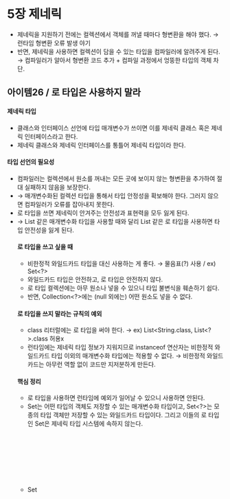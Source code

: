 # 5장 제네릭

* 제네릭을 지원하기 전에는 컬렉션에서 객체를 꺼낼 때마다 형변환을 해야 했다. → 런타임 형변환 오류 발생 야기
* 반면, 제네릭을 사용하면 컬렉션이 담을 수 있는 타입을 컴파일러에 알려주게 된다. → 컴파일러가 알아서 형변환 코드 추가 + 컴파일 과정에서 엉뚱한 타입의 객체 차단.

## 아이템26 / 로 타입은 사용하지 말라

#### 제네릭 타입
* 클래스와 인터페이스 선언에 타입 매개변수가 쓰이면 이를 제네릭 클래스 혹은 제네릭 인터페이스라고 한다.
* 제네릭 클래스와 제네릭 인터페이스를 통틀어 제네릭 타입이라 한다.

#### 타입 선언의 필요성
* 컴파일러는 컬렉션에서 원소를 꺼내는 모든 곳에 보이지 않는 형변환을 추가하여 절대 실패하지 않음을 보장한다.
* → 매개변수화된 컬렉션 타입을 통해서 타입 안정성을 확보해야 한다. 그러지 않으면 컴파일러가 오류를 잡아내지 못한다.
* 로 타입을 쓰면 제네릭이 안겨주는 안전성과 표현력을 모두 잃게 된다.
* → List<Object> 같은 매개변수화 타입을 사용할 때와 달리 List 같은 로 타입을 사용하면 타입 안전성을 잃게 된다.

#### 로 타입을 쓰고 싶을 때
* 비한정적 와일드카드 타입을 대신 사용하는 게 좋다. → 물음표(?) 사용 / ex) Set<?>
* 와일드카드 타입은 안전하고, 로 타입은 안전하지 않다.
* 로 타입 컬렉션에는 아무 원소나 넣을 수 있으니 타입 불변식을 훼손하기 쉽다.
* 반면, Collection<?>에는 (null 외에는) 어떤 원소도 넣을 수 없다.

#### 로 타입을 쓰지 말라는 규칙의 예외
* class 리터럴에는 로 타입을 써야 한다. → ex) List<String.class, List<?>.class 허용x
* 런타임에는 제네릭 타입 정보가 지워지므로 instanceof 연산자는 비한정적 와일드카드 타입 이외의 매개변수화 타입에는 적용할 수 없다. → 비한정적 와일드카드는 아무런 역할 없이 코드만 지저분하게 만든다.

#### 핵심 정리
* 로 타입을 사용하면 런타임에 예외가 일어날 수 있으니 사용하면 안된다.
* Set<Object>는 어떤 타입의 객체도 저장할 수 있는 매개변수화 타입이고, Set<?>는 모종의 타입 객체만 저장할 수 있는 와일드카드 타입이다. 그리고 이들의 로 타입인 Set은 제네릭 타입 시스템에 속하지 않는다.
* Set<Object>와 Set<?>는 안전하지만, 로 타입인 Set은 안전하지 않다.

## 아이템27 / 비검사 경고를 제거하라

* 할 수 있는 한 모든 비검사 경고를 제거하면 그 코드는 타입 안전성이 보장된다.
* 경고를 제거할 수는 없지만 타입 안전하다고 확신할 수 있다면 @Suppress Warnings("unchecked") 애너테이션을 달아 새로운 경고가 파묻히지 않도록 하자.
* @SuppressWarning 애너테이션은 항상 가능한 한 좁은 범위에 적용하고 안전한 이유를 주석으로 남기자.

## 아이템28 / 배열보다는 리스트를 사용하라

#### 배열과 제네릭 타입의 차이
* 배열은 공변이다. Sub가 Super의 하위 타입이라면 배열 Sub[]는 배열 Super[]의 하위 타입이 된다.
* 제네릭은 불공변이다. 서로 다른 타입 Type1과 Type2가 있을 때, List<Type1>은 List<Type2>의 하위 타입도 아니고 상위 타입도 아니다.
* 배열은 런타임에도 자신이 담기로 한 원소의 타입을 인지하고 확인한다.
* 제네릭은 타입 정보가 런타임에는 소거된다. 원소 타입을 컴파일타임에만 검사하며 런타임에는 알 수 조차 없다는 뜻이다.
* -> 이러한 이유로 배열과 제네릭은 잘 어우러지지 못하며, 타입 안전하지 않기 때문에 제네릭 배열을 만들지 못하게 막았다.

#### 배열을 리스트로
* 배열과 제네릭에는 매우 다른 타입 규칙이 적용된다.
* 둘을 섞어 쓰다가 컴파일 오류나 경고를 만나면, 배열을 리스트로 대체하는 방법을 적용해보자.

## 아이템29 / 이왕이면 제네릭 타입으로 만들라

#### 일반 클래스를 제네릭 클래스로 만들어보기
1. 클래스 선언에 타입 매개변수를 추가한다. 이때 타입 이름으로는 보통 E를 사용한다.
2. 코드에 쓰인 Object(예시)를 적절한 타입 매개변수로 바꾸고 컴파일 한다.
3. 오류가 발생하면 해경한다.

#### 배열을 사용한 코드를 제네릭으로 만드는 방법
1. Object 배열을 생성한 다음 제네릭 배열로 형변환 한다. → 타입 안전하지 않으므로 경고를 보낸다. → 비검사 형변환이 안전함을 직접 증명했다면 @Suppress Warnings 애너테이션으로 해당 경고를 숨긴다.
2. 필드의 타입을 E[]에서 Object[]로 바꾼다. → 배열이 반환한 원소를 E로 형변환 하면 경고를 보낸다. → 비검사 형변환이 안전함을 직접 증명했다면 @Suppress Warnings 애너테이션으로 해당 경고를 숨긴다.
* 첫 번째 방법은 가독성이 더 좋다. 그러나 배열의 런타임 타입이 컴파일타임 타입과 달라 힙 오염을 일으켜서 두 번째 방식을 사용하기도 한다.

#### 제네릭 타입의 배열 사용
* 자바가 리스트를 기본 타입으로 제공하지 않으므로 ArrayList 같은 제네릭 타입도 결국은 기본 타입인 배열을 사용해 구현해야 한다.
* 제네릭 타입은 타입 매개변수에 아무런 제약을 두지 않는다. (기본 타입 int, double 등은 제외)

#### 한정적 타입 매개변수
* 타입 매개변수에 제약을 둔다. ex) <E extends Delayed>

#### 핵심 정리
클라이언트에서 직접 형변환해야 하는 타입보다 제네릭 타입이 더 안전하고 쓰기 편하므로 제네릭 타입으로 만들자.

## 아이템30 / 이왕이면 제네릭 메서드로 만들라

#### 제네릭 메서드 만들기
* 메서드 선언에서 입력과 반환의 원소 타입을 타입 매개변수로 명시하고, 메서드 안에서도 이 타입 매개변수만 사용하게 수정한다.
* → (타입 매개변수들을 선언하는) 타입 매개변수 목록은 메서드의 제한자와 반환 타입 사이에 온다.
* ex) public static <E> Set<E> union(Set<E> s1, Set<E> s2) { ... }
* 한정적 와일드카드 타입을 사용하면 유연하게 개선이 가능하다.
* 불변 객체를 여러 타입으로 활용할 수 있게 만들어야 하는 경우, 요청한 타입 매개 변수에 맞게 매번 그 객체의 타입을 바꿔주는 제네릭 싱글턴 팩터리를 만든다.
* 재귀적 타입 한정: 자기 자신이 들어간 표현식을 사용하여 타입 매개변수의 허용 범위를 한정할 수 있으며, 주로 타입의 자연적 순서를 정하는 Comparable 인터페이스와 함께 쓰인다.

#### 핵심 정리
제네릭 타입과 마찬가지로 클라이언트에서 입력 매개변수와 반환값을 명시적으로 형변화해야 하는 메서드보다 제네릭 메서드가 더 안전하며 사용하기도 쉽다.
